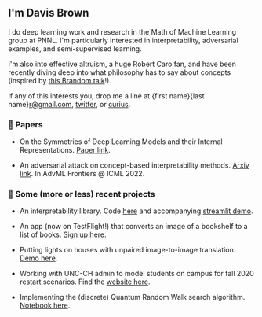 ## I'm Davis Brown

I do deep learning work and research in the Math of Machine Learning group at PNNL. I'm particularly interested in interpretability, adversarial examples, and semi-supervised learning. 

I'm also into effective altruism, a huge Robert Caro fan, and have been recently diving deep into what philosophy has to say about concepts (inspired by [this Brandom talk](http://ceur-ws.org/Vol-444/paper13.pdf)!).

If any of this interests you, drop me a line at {first name}{last name}r@gmail.com, [twitter](https://twitter.com/davisbrownr), or [curius](https://curius.app/davis-brown).

### 📝 Papers
- On the Symmetries of Deep Learning Models and their Internal Representations. [Paper link](https://arxiv.org/abs/2205.14258).
 
- An adversarial attack on concept-based interpretability methods. [Arxiv link](https://arxiv.org/abs/2110.07120). In AdvML Frontiers @ ICML 2022.

### 🔨 Some (more or less) recent projects

- An interpretability library. Code [here](https://github.com/pnnl/DeepDataProfiler) and accompanying [streamlit demo](https://share.streamlit.io/pnnl/deepdataprofiler/frontend/main_streamlit.py).

- An app (now on TestFlight!) that converts an image of a bookshelf to a list of books. [Sign up here](https://lookshelf.app/).

- Putting lights on houses with unpaired image-to-image translation. [Demo here](https://share.streamlit.io/davisrbr/holiday-lights/main/main.py).

- Working with UNC-CH admin to model students on campus for fall 2020 restart scenarios. Find the [website here](https://davisrbr.github.io/fall2020unc/).

- Implementing the (discrete) Quantum Random Walk search algorithm. [Notebook here](https://github.com/nickk124/quantumsearch/blob/master/random_walk_search.ipynb).
